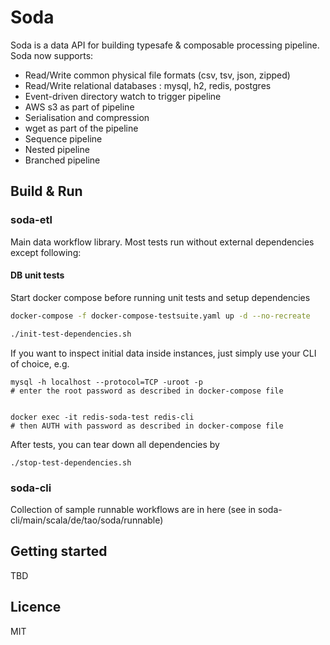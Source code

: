 # Soda

Soda is a data API for building typesafe & composable processing pipeline. Soda now supports:

- Read/Write common physical file formats (csv, tsv, json, zipped)
- Read/Write relational databases : mysql, h2, redis, postgres
- Event-driven directory watch to trigger pipeline
- AWS s3 as part of pipeline
- Serialisation and compression
- wget as part of the pipeline
- Sequence pipeline
- Nested pipeline
- Branched pipeline

## Build & Run

### soda-etl

Main data workflow library. Most tests run without external dependencies except following:

#### DB unit tests

Start docker compose before running unit tests and setup dependencies

```sh
docker-compose -f docker-compose-testsuite.yaml up -d --no-recreate

./init-test-dependencies.sh
```

If you want to inspect initial data inside instances, just simply use your CLI of choice, e.g.

```shell
mysql -h localhost --protocol=TCP -uroot -p
# enter the root password as described in docker-compose file


docker exec -it redis-soda-test redis-cli
# then AUTH with password as described in docker-compose file
```

After tests, you can tear down all dependencies by 

```shell
./stop-test-dependencies.sh
```


### soda-cli

Collection of sample runnable workflows are in here (see in soda-cli/main/scala/de/tao/soda/runnable)


## Getting started

TBD

## Licence

MIT

